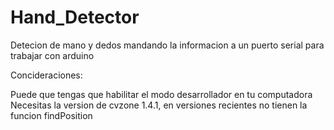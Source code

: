 # Hand_Detector
Detecion de mano y dedos mandando la informacion a un puerto serial para trabajar con arduino

Concideraciones:

Puede que tengas que habilitar el modo desarrollador en tu computadora
Necesitas la version de cvzone 1.4.1, en versiones recientes no tienen la funcion findPosition
